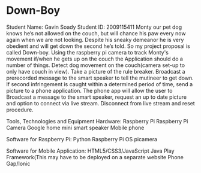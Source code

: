 # Down-Boy
Student Name: Gavin Soady Student ID: 2009115411
Monty our pet dog knows he’s not allowed on the couch, but will chance his paw every now again when we are not looking. Despite his sneaky demeanor he is very obedient and will get down the second he’s told.
So my project proposal is called Down-boy. Using the raspberry pi camera to track Monty's movement if/when he gets up on the couch the Application should do a number of things.
Detect dog movement on the couch(camera set-up to only have couch in view).
Take a picture of the rule breaker.
Broadcast a prerecorded message to the smart speaker to tell the mutineer to get down.
If second infringement is caught within a determined period of time, send a picture to a phone application.
The phone app will allow the user to Broadcast a message to the smart speaker, request an up to date picture and option to connect via live stream.
Disconnect from live stream and reset procedure. 

Tools, Technologies and Equipment 
Hardware:
Raspberry Pi
Raspberry Pi Camera
Google home mini smart speaker
Mobile phone

Software for Raspberry Pi:
Python
Raspberry Pi OS
picamera

Software for Mobile Application:
HTML5/CSS3/JavaScript
Java
Play Framework(This may have to be deployed on a separate website
Phone Gap/Ionic
